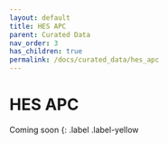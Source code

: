 ```yaml
---
layout: default
title: HES APC
parent: Curated Data
nav_order: 3
has_children: true
permalink: /docs/curated_data/hes_apc
---
```


# HES APC
Coming soon
{: .label .label-yellow

